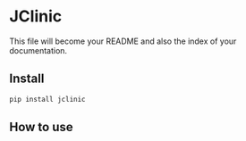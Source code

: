 # JClinic

<!-- WARNING: THIS FILE WAS AUTOGENERATED! DO NOT EDIT! -->

This file will become your README and also the index of your
documentation.

## Install

``` sh
pip install jclinic
```

## How to use
